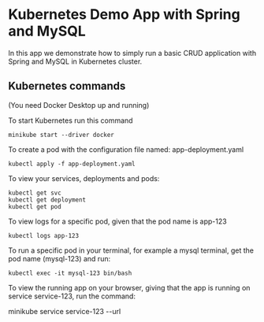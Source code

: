 # Kubernetes Demo App with Spring and MySQL

In this app we demonstrate how to simply run a basic CRUD application with Spring and MySQL in Kubernetes cluster.

## Kubernetes commands
(You need Docker Desktop up and running)

To start Kubernetes run this command
```shell
minikube start --driver docker
```
To create a pod with the configuration file named: app-deployment.yaml
```shell
kubectl apply -f app-deployment.yaml
```

To view your services, deployments and pods:

```shell
kubectl get svc
kubectl get deployment
kubectl get pod
```

To view logs for a specific pod, given that the pod name is app-123

```shell
kubectl logs app-123
```

To run a specific pod in your terminal, for example a mysql terminal, get the pod name (mysql-123) and run:

```shell
kubectl exec -it mysql-123 bin/bash
```


To view the running app on your browser, giving that the app is running on service service-123, run the command:

minikube service service-123 --url
